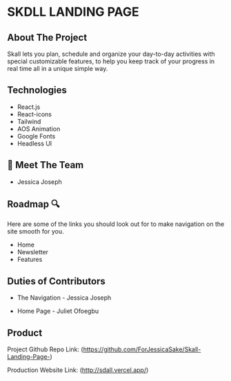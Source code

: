 # SKDLL LANDING PAGE

## About The Project 

Skall lets you plan, schedule and organize your day-to-day activities with special customizable features, to help you keep track of your progress in real time all in a unique simple way.

## Technologies 
- React.js
- React-icons
- Tailwind
- AOS Animation
- Google Fonts
- Headless UI

## 👋  Meet The Team

- Jessica Joseph

## Roadmap 🔍
Here are some of the links you should look out for to make navigation on the site smooth for you. 

- Home
- Newsletter 
- Features

## Duties of Contributors 

- The Navigation - Jessica Joseph

- Home Page - Juliet Ofoegbu


<!-- THE PRODUCT LINK -->

## Product 

Project Github Repo Link: (https://github.com/ForJessicaSake/Skall-Landing-Page-)

Production Website Link: (http://sdall.vercel.app/)